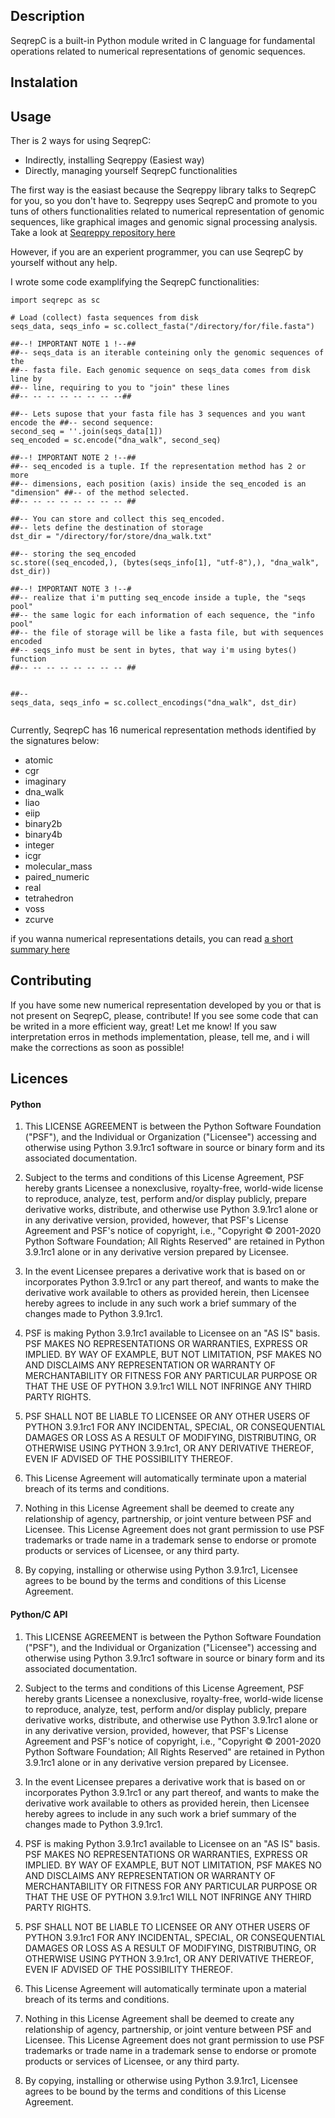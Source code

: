 ## Description
SeqrepC is a built-in Python module writed in C language for fundamental operations related to numerical representations of genomic sequences.

## Instalation

## Usage

Ther is 2 ways for using SeqrepC:
   * Indirectly, installing Seqreppy (Easiest way)
   * Directly, managing yourself SeqrepC functionalities


The first way is the easiast because the Seqreppy library talks to SeqrepC for you, so you don't have to. Seqreppy uses SeqrepC and promote to you tuns of others functionalities related to numerical representation of genomic sequences, like graphical images and genomic signal processing analysis.
Take a look at [Seqreppy repository here](https://github.com/ednilsonlomazi/seqreppy/tree/dev) 

However, if you are an experient programmer, you can use SeqrepC by yourself without any help.
 
I wrote some code examplifying the SeqrepC functionalities: 

```
import seqrepc as sc

# Load (collect) fasta sequences from disk
seqs_data, seqs_info = sc.collect_fasta("/directory/for/file.fasta")

##--! IMPORTANT NOTE 1 !--##
##-- seqs_data is an iterable conteining only the genomic sequences of the
##-- fasta file. Each genomic sequence on seqs_data comes from disk line by 
##-- line, requiring to you to "join" these lines
##-- -- -- -- -- -- -- --## 

##-- Lets supose that your fasta file has 3 sequences and you want encode the ##-- second sequence:
second_seq = ''.join(seqs_data[1]) 
seq_encoded = sc.encode("dna_walk", second_seq)

##--! IMPORTANT NOTE 2 !--##
##-- seq_encoded is a tuple. If the representation method has 2 or more 
##-- dimensions, each position (axis) inside the seq_encoded is an "dimension" ##-- of the method selected.
##-- -- -- -- -- -- -- -- ##

##-- You can store and collect this seq_encoded.
##-- lets define the destination of storage
dst_dir = "/directory/for/store/dna_walk.txt"

##-- storing the seq_encoded
sc.store((seq_encoded,), (bytes(seqs_info[1], "utf-8"),), "dna_walk", dst_dir))

##--! IMPORTANT NOTE 3 !--#
##-- realize that i'm putting seq_encode inside a tuple, the "seqs pool"
##-- the same logic for each information of each sequence, the "info pool"
##-- the file of storage will be like a fasta file, but with sequences encoded
##-- seqs_info must be sent in bytes, that way i'm using bytes() function
##-- -- -- -- -- -- -- -- ##


##-- 
seqs_data, seqs_info = sc.collect_encodings("dna_walk", dst_dir)
   
```

Currently, SeqrepC has 16 numerical representation methods identified by the signatures below:

* atomic
* cgr
* imaginary
* dna_walk
* liao
* eiip
* binary2b
* binary4b
* integer
* icgr
* molecular_mass
* paired_numeric
* real
* tetrahedron
* voss
* zcurve

if you wanna numerical representations details, you can read [a short summary here](https://github.com/ednilsonlomazi/seqreppy/blob/main/nr_summary.pdf)

## Contributing
If you have some new numerical representation developed by you or that is not present on SeqrepC, please, contribute! If you see some code that can be writed in a more efficient way, great! Let me know! 
If you saw interpretation erros in methods implementation, please, tell me, and i will make the corrections as soon as possible!

## Licences
#### Python

1. This LICENSE AGREEMENT is between the Python Software Foundation ("PSF"), and
   the Individual or Organization ("Licensee") accessing and otherwise using Python
   3.9.1rc1 software in source or binary form and its associated documentation.

2. Subject to the terms and conditions of this License Agreement, PSF hereby
   grants Licensee a nonexclusive, royalty-free, world-wide license to reproduce,
   analyze, test, perform and/or display publicly, prepare derivative works,
   distribute, and otherwise use Python 3.9.1rc1 alone or in any derivative
   version, provided, however, that PSF's License Agreement and PSF's notice of
   copyright, i.e., "Copyright © 2001-2020 Python Software Foundation; All Rights
   Reserved" are retained in Python 3.9.1rc1 alone or in any derivative version
   prepared by Licensee.

3. In the event Licensee prepares a derivative work that is based on or
   incorporates Python 3.9.1rc1 or any part thereof, and wants to make the
   derivative work available to others as provided herein, then Licensee hereby
   agrees to include in any such work a brief summary of the changes made to Python
   3.9.1rc1.

4. PSF is making Python 3.9.1rc1 available to Licensee on an "AS IS" basis.
   PSF MAKES NO REPRESENTATIONS OR WARRANTIES, EXPRESS OR IMPLIED.  BY WAY OF
   EXAMPLE, BUT NOT LIMITATION, PSF MAKES NO AND DISCLAIMS ANY REPRESENTATION OR
   WARRANTY OF MERCHANTABILITY OR FITNESS FOR ANY PARTICULAR PURPOSE OR THAT THE
   USE OF PYTHON 3.9.1rc1 WILL NOT INFRINGE ANY THIRD PARTY RIGHTS.

5. PSF SHALL NOT BE LIABLE TO LICENSEE OR ANY OTHER USERS OF PYTHON 3.9.1rc1
   FOR ANY INCIDENTAL, SPECIAL, OR CONSEQUENTIAL DAMAGES OR LOSS AS A RESULT OF
   MODIFYING, DISTRIBUTING, OR OTHERWISE USING PYTHON 3.9.1rc1, OR ANY DERIVATIVE
   THEREOF, EVEN IF ADVISED OF THE POSSIBILITY THEREOF.

6. This License Agreement will automatically terminate upon a material breach of
   its terms and conditions.

7. Nothing in this License Agreement shall be deemed to create any relationship
   of agency, partnership, or joint venture between PSF and Licensee.  This License
   Agreement does not grant permission to use PSF trademarks or trade name in a
   trademark sense to endorse or promote products or services of Licensee, or any
   third party.

8. By copying, installing or otherwise using Python 3.9.1rc1, Licensee agrees
   to be bound by the terms and conditions of this License Agreement.


#### Python/C API

1. This LICENSE AGREEMENT is between the Python Software Foundation ("PSF"), and
   the Individual or Organization ("Licensee") accessing and otherwise using Python
   3.9.1rc1 software in source or binary form and its associated documentation.

2. Subject to the terms and conditions of this License Agreement, PSF hereby
   grants Licensee a nonexclusive, royalty-free, world-wide license to reproduce,
   analyze, test, perform and/or display publicly, prepare derivative works,
   distribute, and otherwise use Python 3.9.1rc1 alone or in any derivative
   version, provided, however, that PSF's License Agreement and PSF's notice of
   copyright, i.e., "Copyright © 2001-2020 Python Software Foundation; All Rights
   Reserved" are retained in Python 3.9.1rc1 alone or in any derivative version
   prepared by Licensee.

3. In the event Licensee prepares a derivative work that is based on or
   incorporates Python 3.9.1rc1 or any part thereof, and wants to make the
   derivative work available to others as provided herein, then Licensee hereby
   agrees to include in any such work a brief summary of the changes made to Python
   3.9.1rc1.

4. PSF is making Python 3.9.1rc1 available to Licensee on an "AS IS" basis.
   PSF MAKES NO REPRESENTATIONS OR WARRANTIES, EXPRESS OR IMPLIED.  BY WAY OF
   EXAMPLE, BUT NOT LIMITATION, PSF MAKES NO AND DISCLAIMS ANY REPRESENTATION OR
   WARRANTY OF MERCHANTABILITY OR FITNESS FOR ANY PARTICULAR PURPOSE OR THAT THE
   USE OF PYTHON 3.9.1rc1 WILL NOT INFRINGE ANY THIRD PARTY RIGHTS.

5. PSF SHALL NOT BE LIABLE TO LICENSEE OR ANY OTHER USERS OF PYTHON 3.9.1rc1
   FOR ANY INCIDENTAL, SPECIAL, OR CONSEQUENTIAL DAMAGES OR LOSS AS A RESULT OF
   MODIFYING, DISTRIBUTING, OR OTHERWISE USING PYTHON 3.9.1rc1, OR ANY DERIVATIVE
   THEREOF, EVEN IF ADVISED OF THE POSSIBILITY THEREOF.

6. This License Agreement will automatically terminate upon a material breach of
   its terms and conditions.

7. Nothing in this License Agreement shall be deemed to create any relationship
   of agency, partnership, or joint venture between PSF and Licensee.  This License
   Agreement does not grant permission to use PSF trademarks or trade name in a
   trademark sense to endorse or promote products or services of Licensee, or any
   third party.

8. By copying, installing or otherwise using Python 3.9.1rc1, Licensee agrees
   to be bound by the terms and conditions of this License Agreement.
